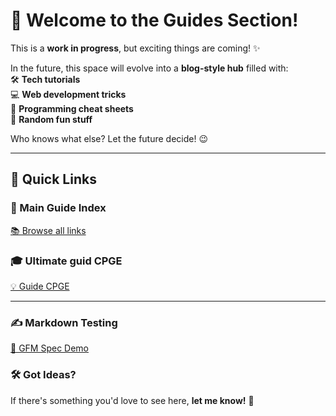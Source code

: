 # 🚀 Welcome to the Guides Section!

This is a **work in progress**, but exciting things are coming! ✨  

In the future, this space will evolve into a **blog-style hub** filled with:  
🛠️ **Tech tutorials**  
💻 **Web development tricks**  
🚀 **Programming cheat sheets**  
🎲 **Random fun stuff**  

Who knows what else? Let the future decide! 😉

---

## 🔗 Quick Links

### 📌 Main Guide Index  
[📚 Browse all links](/guides?file=links.md)

### 🎓 Ultimate guid CPGE
[💡 Guide CPGE](/guides?file=CPGE/CPGE.md)

---

### ✍️ Markdown Testing  
[📝 GFM Spec Demo](/guides?file=testing/GFM-spec-testing.md&target=local)

### 🛠️ Got Ideas?  
If there's something you'd love to see here, **let me know!** 🚀

